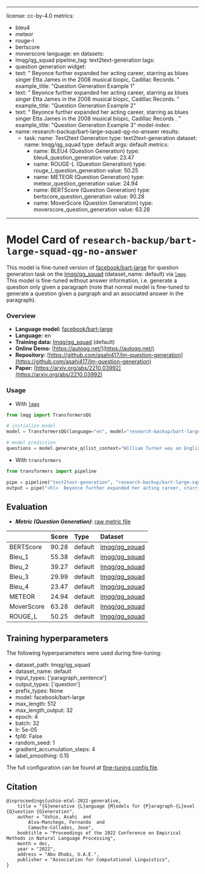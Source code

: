 
---
license: cc-by-4.0
metrics:
- bleu4
- meteor
- rouge-l
- bertscore
- moverscore
language: en
datasets:
- lmqg/qg_squad
pipeline_tag: text2text-generation
tags:
- question generation
widget:
- text: "<hl>  Beyonce further expanded her acting career, starring as blues singer Etta James in the 2008 musical biopic, Cadillac Records. <hl>"
  example_title: "Question Generation Example 1" 
- text: "<hl> Beyonce further expanded her acting career, starring as blues singer Etta James in the 2008 musical biopic, Cadillac Records. <hl>"
  example_title: "Question Generation Example 2" 
- text: "<hl> Beyonce further expanded her acting career, starring as blues singer Etta James in the 2008 musical biopic, Cadillac Records . <hl>"
  example_title: "Question Generation Example 3" 
model-index:
- name: research-backup/bart-large-squad-qg-no-answer
  results:
  - task:
      name: Text2text Generation
      type: text2text-generation
    dataset:
      name: lmqg/qg_squad
      type: default
      args: default
    metrics:
    - name: BLEU4 (Question Generation)
      type: bleu4_question_generation
      value: 23.47
    - name: ROUGE-L (Question Generation)
      type: rouge_l_question_generation
      value: 50.25
    - name: METEOR (Question Generation)
      type: meteor_question_generation
      value: 24.94
    - name: BERTScore (Question Generation)
      type: bertscore_question_generation
      value: 90.28
    - name: MoverScore (Question Generation)
      type: moverscore_question_generation
      value: 63.28
---

# Model Card of `research-backup/bart-large-squad-qg-no-answer`
This model is fine-tuned version of [facebook/bart-large](https://huggingface.co/facebook/bart-large) for question generation task on the [lmqg/qg_squad](https://huggingface.co/datasets/lmqg/qg_squad) (dataset_name: default) via [`lmqg`](https://github.com/asahi417/lm-question-generation).
This model is fine-tuned without answer information, i.e. generate a question only given a paragraph (note that normal model is fine-tuned to generate a question given a pargraph and an associated answer in the paragraph).

### Overview
- **Language model:** [facebook/bart-large](https://huggingface.co/facebook/bart-large)   
- **Language:** en  
- **Training data:** [lmqg/qg_squad](https://huggingface.co/datasets/lmqg/qg_squad) (default)
- **Online Demo:** [https://autoqg.net/](https://autoqg.net/)
- **Repository:** [https://github.com/asahi417/lm-question-generation](https://github.com/asahi417/lm-question-generation)
- **Paper:** [https://arxiv.org/abs/2210.03992](https://arxiv.org/abs/2210.03992)

### Usage
- With [`lmqg`](https://github.com/asahi417/lm-question-generation#lmqg-language-model-for-question-generation-)
```python
from lmqg import TransformersQG

# initialize model
model = TransformersQG(language="en", model="research-backup/bart-large-squad-qg-no-answer")

# model prediction
questions = model.generate_q(list_context="William Turner was an English painter who specialised in watercolour landscapes", list_answer="William Turner")

```

- With `transformers`
```python
from transformers import pipeline

pipe = pipeline("text2text-generation", "research-backup/bart-large-squad-qg-no-answer")
output = pipe("<hl>  Beyonce further expanded her acting career, starring as blues singer Etta James in the 2008 musical biopic, Cadillac Records. <hl>")

```

## Evaluation


- ***Metric (Question Generation)***: [raw metric file](https://huggingface.co/research-backup/bart-large-squad-qg-no-answer/raw/main/eval/metric.first.sentence.paragraph_sentence.question.lmqg_qg_squad.default.json) 

|            |   Score | Type    | Dataset                                                        |
|:-----------|--------:|:--------|:---------------------------------------------------------------|
| BERTScore  |   90.28 | default | [lmqg/qg_squad](https://huggingface.co/datasets/lmqg/qg_squad) |
| Bleu_1     |   55.38 | default | [lmqg/qg_squad](https://huggingface.co/datasets/lmqg/qg_squad) |
| Bleu_2     |   39.27 | default | [lmqg/qg_squad](https://huggingface.co/datasets/lmqg/qg_squad) |
| Bleu_3     |   29.99 | default | [lmqg/qg_squad](https://huggingface.co/datasets/lmqg/qg_squad) |
| Bleu_4     |   23.47 | default | [lmqg/qg_squad](https://huggingface.co/datasets/lmqg/qg_squad) |
| METEOR     |   24.94 | default | [lmqg/qg_squad](https://huggingface.co/datasets/lmqg/qg_squad) |
| MoverScore |   63.28 | default | [lmqg/qg_squad](https://huggingface.co/datasets/lmqg/qg_squad) |
| ROUGE_L    |   50.25 | default | [lmqg/qg_squad](https://huggingface.co/datasets/lmqg/qg_squad) |



## Training hyperparameters

The following hyperparameters were used during fine-tuning:
 - dataset_path: lmqg/qg_squad
 - dataset_name: default
 - input_types: ['paragraph_sentence']
 - output_types: ['question']
 - prefix_types: None
 - model: facebook/bart-large
 - max_length: 512
 - max_length_output: 32
 - epoch: 4
 - batch: 32
 - lr: 5e-05
 - fp16: False
 - random_seed: 1
 - gradient_accumulation_steps: 4
 - label_smoothing: 0.15

The full configuration can be found at [fine-tuning config file](https://huggingface.co/research-backup/bart-large-squad-qg-no-answer/raw/main/trainer_config.json).

## Citation
```
@inproceedings{ushio-etal-2022-generative,
    title = "{G}enerative {L}anguage {M}odels for {P}aragraph-{L}evel {Q}uestion {G}eneration",
    author = "Ushio, Asahi  and
        Alva-Manchego, Fernando  and
        Camacho-Collados, Jose",
    booktitle = "Proceedings of the 2022 Conference on Empirical Methods in Natural Language Processing",
    month = dec,
    year = "2022",
    address = "Abu Dhabi, U.A.E.",
    publisher = "Association for Computational Linguistics",
}

```
